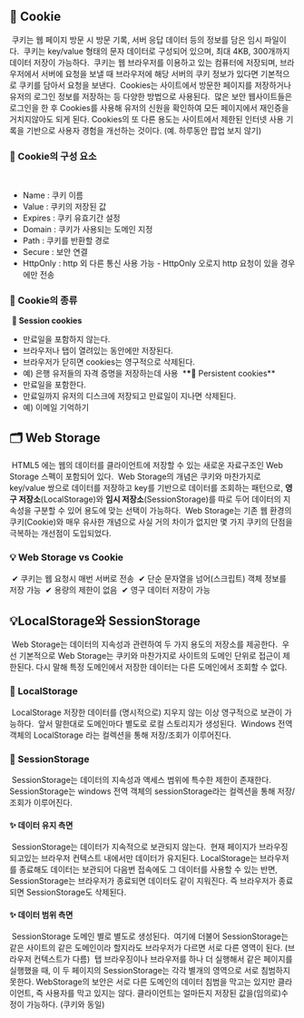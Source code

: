 ## 🍪 Cookie

​
쿠키는 웹 페이지 방문 시 방문 기록, 서버 응답 데이터 등의 정보를 담은 임시 파일이다.
​
쿠키는 key/value 형태의 문자 데이터로 구성되어 있으며, 최대 4KB, 300개까지 데이터 저장이 가능하다.
​
쿠키는 웹 브라우저를 이용하고 있는 컴퓨터에 저장되며, 브라우저에서 서버에 요청을 보낼 때 브라우저에 해당 서버의 쿠키 정보가 있다면 기본적으로 쿠키를 담아서 요청을 보낸다.
​
Cookies는 사이트에서 방문한 페이지를 저장하거나 유저의 로그인 정보를 저장하는 등 다양한 방법으로 사용된다.
​
많은 보안 웹사이트들은 로그인을 한 후 Cookies를 사용해 유저의 신원을 확인하여 모든 페이지에서 재인증을 거치지않아도 되게 된다. Cookies의 또 다른 용도는 사이트에서 제한된 인터넷 사용 기록을 기반으로 사용자 경험을 개선하는 것이다. (예. 하루동안 팝업 보지 않기)
​

### 🥠 Cookie의 구성 요소

​

- Name : 쿠키 이름
- Value : 쿠키의 저장된 값
- Expires : 쿠키 유효기간 설정
- Domain : 쿠키가 사용되는 도메인 지정
- Path : 쿠키를 반환할 경로
- Secure : 보안 연결
- HttpOnly : http 외 다른 통신 사용 가능 - HttpOnly 오로지 http 요청이 있을 경우에만 전송
  ​

### 🥠 Cookie의 종류

​
**🍪 Session cookies**
​

- 만료일을 포함하지 않는다.
- 브라우저나 탭이 열려있는 동안에만 저장된다.
- 브라우저가 닫히면 cookies는 영구적으로 삭제된다.
- 예) 은행 유저들의 자격 증명을 저장하는데 사용
  ​ \***\*🍪** Persistent cookies\*\*
  ​
- 만료일을 포함한다.
- 만료일까지 유저의 디스크에 저장되고 만료일이 지나면 삭제된다.
- 예) 이메일 기억하기
  ​

## 🗂️ Web Storage

​
HTML5 에는 웹의 데이터를 클라이언트에 저장할 수 있는 새로운 자료구조인 Web Storage 스펙이 포함되어 있다.
​
Web Storage의 개념은 쿠키와 마찬가지로 key/value 쌍으로 데이터를 저장하고 key를 기반으로 데이터를 조회하는 패턴으로, **영구 저장소**(LocalStorage)와 **임시 저장소**(SessionStorage)를 따로 두어 데이터의 지속성을 구분할 수 있어 용도에 맞는 선택이 가능하다.
​
Web Storage는 기존 웹 환경의 쿠키(Cookie)와 매우 유사한 개념으로 사실 거의 차이가 없지만 몇 가지 쿠키의 단점을 극복하는 개선점이 도입되었다.
​

### 💡 Web Storage vs Cookie

​
✔ 쿠키는 웹 요청시 매번 서버로 전송
​
✔ 단순 문자열을 넘어(스크립트) 객체 정보를 저장 가능
​
✔ 용량의 제한이 없음
​
✔ 영구 데이터 저장이 가능
​

## 💡LocalStorage와 SessionStorage

​
Web Storage는 데이터의 지속성과 관련하여 두 가지 용도의 저장소를 제공한다.
​
우선 기본적으로 Web Storage는 쿠키와 마찬가지로 사이트의 도메인 단위로 접근이 제한된다. 다시 말해 특정 도메인에서 저장한 데이터는 다른 도메인에서 조회할 수 없다.
​

### 📁 LocalStorage

​
LocalStorage 저장한 데이터를 (명시적으로) 지우지 않는 이상 영구적으로 보관이 가능하다.
​
앞서 말한대로 도메인마다 별도로 로컬 스토리지가 생성된다.
​
Windows 전역 객체의 LocalStorage 라는 컬렉션을 통해 저장/조회가 이루어진다.
​

### 📁 SessionStorage

​
SessionStorage는 데이터의 지속성과 액세스 범위에 특수한 제한이 존재한다.
​
SessionStorage는 windows 전역 객체의 sessionStorage라는 컬렉션을 통해 저장/조회가 이루어진다.
​

#### ✨ 데이터 유지 측면

​
SessionStorage는 데이터가 지속적으로 보관되지 않는다.
​
현재 페이지가 브라우징 되고있는 브라우저 컨텍스트 내에서만 데이터가 유지된다.
​
LocalStorage는 브라우저를 종료해도 데이터는 보관되어 다음번 접속에도 그 데이터를 사용할 수 있는 반면, SessionStorage는 브라우저가 종료되면 데이터도 같이 지워진다. 즉 브라우저가 종료되면 SessionStorage도 삭제된다.
​

#### ✨ 데이터 범위 측면

​
SessionStorage 도메인 별로 별도로 생성된다.
​
여기에 더불어 SessionStorage는 같은 사이트의 같은 도메인이라 할지라도 브라우저가 다르면 서로 다른 영역이 된다. (브라우저 컨텍스트가 다름)
​
탭 브라우징이나 브라우저를 하나 더 실행해서 같은 페이지를 실행했을 때, 이 두 페이지의 SessionStorage는 각각 별개의 영역으로 서로 침범하지 못한다.
​
WebStorage의 보안은 서로 다른 도메인의 데이터 침범을 막고는 있지만 클라이언트, 즉 사용자를 막고 있지는 않다. 클라이언트는 얼마든지 저장된 값을(임의로)수정이 가능하다. (쿠키와 동일)
